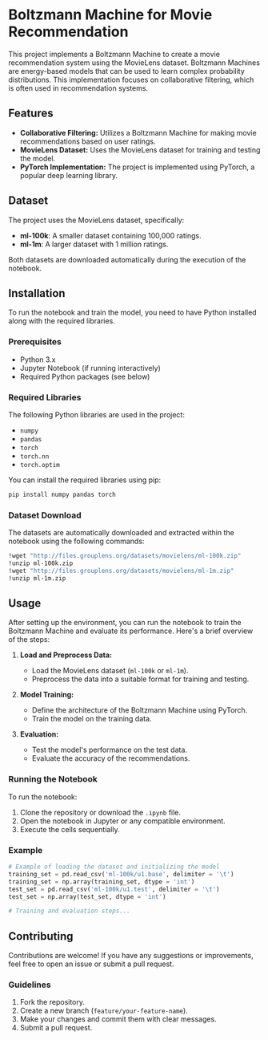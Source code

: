 # Boltzmann Machine for Movie Recommendation

This project implements a Boltzmann Machine to create a movie recommendation system using the MovieLens dataset. Boltzmann Machines are energy-based models that can be used to learn complex probability distributions. This implementation focuses on collaborative filtering, which is often used in recommendation systems.

## Features

- **Collaborative Filtering:** Utilizes a Boltzmann Machine for making movie recommendations based on user ratings.
- **MovieLens Dataset:** Uses the MovieLens dataset for training and testing the model.
- **PyTorch Implementation:** The project is implemented using PyTorch, a popular deep learning library.

## Dataset

The project uses the MovieLens dataset, specifically:
- **ml-100k**: A smaller dataset containing 100,000 ratings.
- **ml-1m**: A larger dataset with 1 million ratings.

Both datasets are downloaded automatically during the execution of the notebook.

## Installation

To run the notebook and train the model, you need to have Python installed along with the required libraries.

### Prerequisites

- Python 3.x
- Jupyter Notebook (if running interactively)
- Required Python packages (see below)

### Required Libraries

The following Python libraries are used in the project:
- `numpy`
- `pandas`
- `torch`
- `torch.nn`
- `torch.optim`

You can install the required libraries using pip:

```bash
pip install numpy pandas torch
```

### Dataset Download

The datasets are automatically downloaded and extracted within the notebook using the following commands:

```bash
!wget "http://files.grouplens.org/datasets/movielens/ml-100k.zip"
!unzip ml-100k.zip
!wget "http://files.grouplens.org/datasets/movielens/ml-1m.zip"
!unzip ml-1m.zip
```

## Usage

After setting up the environment, you can run the notebook to train the Boltzmann Machine and evaluate its performance. Here's a brief overview of the steps:

1. **Load and Preprocess Data:** 
   - Load the MovieLens dataset (`ml-100k` or `ml-1m`).
   - Preprocess the data into a suitable format for training and testing.

2. **Model Training:**
   - Define the architecture of the Boltzmann Machine using PyTorch.
   - Train the model on the training data.

3. **Evaluation:**
   - Test the model's performance on the test data.
   - Evaluate the accuracy of the recommendations.

### Running the Notebook

To run the notebook:

1. Clone the repository or download the `.ipynb` file.
2. Open the notebook in Jupyter or any compatible environment.
3. Execute the cells sequentially.

### Example

```python
# Example of loading the dataset and initializing the model
training_set = pd.read_csv('ml-100k/u1.base', delimiter = '\t')
training_set = np.array(training_set, dtype = 'int')
test_set = pd.read_csv('ml-100k/u1.test', delimiter = '\t')
test_set = np.array(test_set, dtype = 'int')

# Training and evaluation steps...
```

## Contributing

Contributions are welcome! If you have any suggestions or improvements, feel free to open an issue or submit a pull request.

### Guidelines

1. Fork the repository.
2. Create a new branch (`feature/your-feature-name`).
3. Make your changes and commit them with clear messages.
4. Submit a pull request.
